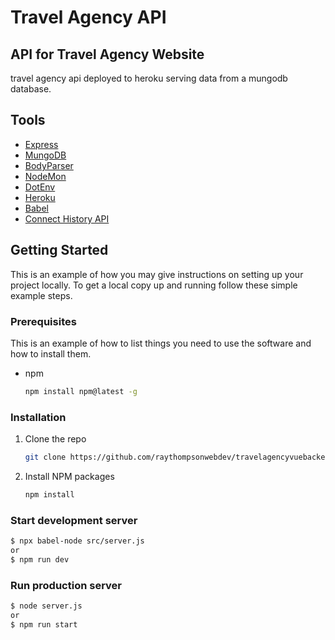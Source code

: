 # Travel Agency API 

## API for Travel Agency Website 
travel agency api deployed to heroku serving data from a mungodb database.

## Tools

- [Express](https://expressjs.com/)
- [MungoDB](https://www.npmjs.com/package/mongodb)
- [BodyParser](https://www.npmjs.com/package/body-parser)
- [NodeMon](https://www.npmjs.com/package/nodemon)
- [DotEnv](https://www.npmjs.com/package/dotenv)
- [Heroku](https://www.heroku.com/)
- [Babel](https://babeljs.io/)
- [Connect History API](https://www.npmjs.com/package/connect-history-api-fallback)

<!-- GETTING STARTED -->
## Getting Started

This is an example of how you may give instructions on setting up your project locally.
To get a local copy up and running follow these simple example steps.

### Prerequisites

This is an example of how to list things you need to use the software and how to install them.
* npm
  ```sh
  npm install npm@latest -g
  ```

### Installation

1. Clone the repo
   ```sh
   git clone https://github.com/raythompsonwebdev/travelagencyvuebackend.git
   ```
2. Install NPM packages
   ```sh
   npm install
   ```
### Start development server

```sh
$ npx babel-node src/server.js
or
$ npm run dev
```

### Run production server 

```sh
$ node server.js
or
$ npm run start
```


